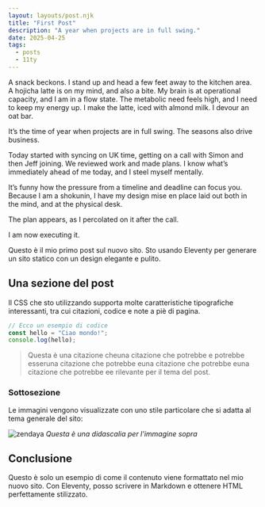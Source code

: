 ```yaml
---
layout: layouts/post.njk
title: "First Post"
description: "A year when projects are in full swing."
date: 2025-04-25
tags: 
  - posts
  - 11ty
---
```


A snack beckons. I stand up and head a few feet away to the kitchen area. A hojicha latte is on my mind, and also a bite. My brain is at operational capacity, and I am in a flow state. The metabolic need feels high, and I need to keep my energy up. I make the latte, iced with almond milk. I devour an oat bar.

It’s the time of year when projects are in full swing. The seasons also drive business.

Today started with syncing on UK time, getting on a call with Simon and then Jeff joining. We reviewed work and made plans. I know what’s immediately ahead of me today, and I steel myself mentally.

It’s funny how the pressure from a timeline and deadline can focus you. Because I am a shokunin, I have my design mise en place laid out both in the mind, and at the physical desk.

The plan appears, as I percolated on it after the call.

I am now executing it.

Questo è il mio primo post sul nuovo sito. Sto usando Eleventy per generare un sito statico con un design elegante e pulito.

## Una sezione del post

Il CSS che sto utilizzando supporta molte caratteristiche tipografiche interessanti, tra cui citazioni, codice e note a piè di pagina.

```js
// Ecco un esempio di codice
const hello = "Ciao mondo!";
console.log(hello);
```

> Questa è una citazione cheuna citazione che potrebbe e potrebbe esseruna citazione che potrebbe euna citazione che potrebbe euna citazione che potrebbe ee rilevante per il tema del post.

### Sottosezione

Le immagini vengono visualizzate con uno stile particolare che si adatta al tema generale del sito:

![zendaya](https://secretbreakfast.com/content/images/size/w2000/2025/04/490593294_18508041499007474_4762891619782554613_n.jpg)
*Questa è una didascalia per l'immagine sopra*

## Conclusione

Questo è solo un esempio di come il contenuto viene formattato nel mio nuovo sito. Con Eleventy, posso scrivere in Markdown e ottenere HTML perfettamente stilizzato.
